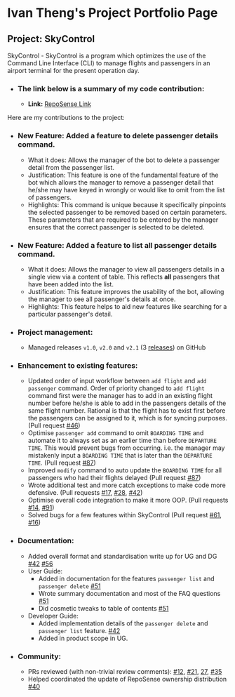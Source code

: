 # Ivan Theng's Project Portfolio Page

## Project: SkyControl

SkyControl - SkyControl is a program which optimizes the use of the Command Line Interface (CLI)
to manage flights and passengers in an airport terminal for the present operation day.

+ ### The link below is a summary of my code contribution:  
  + **Link:** [RepoSense Link](https://nus-cs2113-ay2223s1.github.io/tp-dashboard/?search=ivanthengwr&breakdown=true)

Here are my contributions to the project:

+ ### New Feature: Added a feature to delete passenger details command.
  + What it does: Allows the manager of the bot to delete a passenger detail from the passenger list.  
  + Justification: This feature is one of the fundamental feature of the bot which allows the manager to remove a passenger 
  detail that he/she may have keyed in wrongly or would like to omit from the list of passengers.
  + Highlights: This command is unique because it specifically pinpoints the selected passenger to be removed based on
  certain parameters. These parameters that are required to be entered by the manager ensures that the correct passenger is 
  selected to be deleted.

+ ### New Feature: Added a feature to list all passenger details command.
  + What it does: Allows the manager to view all passengers details in a single view via a content of table. This reflects
  **all** passengers that have been added into the list. 
  + Justification: This feature improves the usability of the bot, allowing the manager to see all passenger's details at once.
  + Highlights: This feature helps to aid new features like searching for a particular passenger's detail.  

+ ### Project management:
  + Managed releases `v1.0`, `v2.0` and `v2.1` (3 [releases](https://github.com/AY2223S1-CS2113-T17-1/tp/releases)) on GitHub  

<div style="page-break-after: always;"></div>

+ ### Enhancement to existing features:
  + Updated order of input workflow between `add flight` and `add passenger` command. Order of priority changed to
  `add flight` command first were the manager has to add in an existing flight number before he/she is able to add in the
  passengers details of the same flight number. Rational is that the flight has to exist first before the passengers can
  be assigned to it, which is for syncing purposes. (Pull request [#46](https://github.com/AY2223S1-CS2113-T17-1/tp/pull/46))
  + Optimise `passenger add` command to omit `BOARDING TIME` and automate it to always set as an earlier time than before `DEPARTURE TIME`.
  This would prevent bugs from occurring. i.e. the manager may mistakenly input a `BOARDING TIME` that is later than the `DEPARTURE TIME`.
    (Pull request [#87](https://github.com/AY2223S1-CS2113-T17-1/tp/pull/87))
  + Improved `modify` command to auto update the `BOARDING TIME` for all passengers who had their flights delayed (Pull request [#87](https://github.com/AY2223S1-CS2113-T17-1/tp/pull/87)) 
  + Wrote additional test and more catch exceptions to make code more defensive.
  (Pull requests [#17](https://github.com/AY2223S1-CS2113-T17-1/tp/pull/17),
  [#28](https://github.com/AY2223S1-CS2113-T17-1/tp/pull/28), [#42](https://github.com/AY2223S1-CS2113-T17-1/tp/pull/42))
  + Optimise overall code integration to make it more OOP. (Pull requests [#14](https://github.com/AY2223S1-CS2113-T17-1/tp/pull/14/files),
  [#91](https://github.com/AY2223S1-CS2113-T17-1/tp/pull/91/files))
  + Solved bugs for a few features within SkyControl (Pull request [#61](https://github.com/AY2223S1-CS2113-T17-1/tp/pull/61),
  [#16](https://github.com/AY2223S1-CS2113-T17-1/tp/pull/16))  

+ ### Documentation:
    + Added overall format and standardisation write up for UG and DG [#42](https://github.com/AY2223S1-CS2113-T17-1/tp/pull/42/commits)
    [#56](https://github.com/AY2223S1-CS2113-T17-1/tp/pull/56/files)
    + User Guide:
      + Added in documentation for the features `passenger list` and `passenger delete` [#51](https://github.com/AY2223S1-CS2113-T17-1/tp/pull/51)
      + Wrote summary documentation and most of the FAQ questions [#51](https://github.com/AY2223S1-CS2113-T17-1/tp/pull/51)
      + Did cosmetic tweaks to table of contents [#51](https://github.com/AY2223S1-CS2113-T17-1/tp/pull/51)
    + Developer Guide:
      + Added implementation details of the `passenger delete` and `passenger list` feature. [#42](https://github.com/AY2223S1-CS2113-T17-1/tp/pull/42/commits)
      + Added in product scope in UG.

+ ### Community:
  + PRs reviewed (with non-trivial review comments): [#12](https://github.com/AY2223S1-CS2113-T17-1/tp/pull/12),
  [#21](https://github.com/AY2223S1-CS2113-T17-1/tp/pull/21), [27](https://github.com/AY2223S1-CS2113-T17-1/tp/pull/27),
  [#35](https://github.com/AY2223S1-CS2113-T17-1/tp/pull/35)
  + Helped coordinated the update of RepoSense ownership distribution [#40](https://github.com/AY2223S1-CS2113-T17-1/tp/pull/40)
